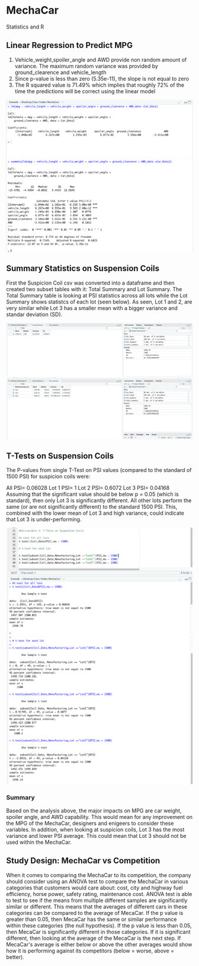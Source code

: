 # MechaCar
Statistics and R

## Linear Regression to Predict MPG
1) Vehicle_weight,spoiler_angle and AWD provide non random amount of variance. The maximum random variance was provided by ground_clearence and vehicle_length
2) Since p-value is less than zero (5.35e-11), the slope is not equal to zero
3) The R squared value is 71.49% which implies that roughly 72% of the time the predictions will be correct using the linear model


  ![multiple linear regression model](https://github.com/rtippana1/MechaCar/blob/main/multiple%20linear%20regression%20model.png)
  ![generate summary statistics](https://github.com/rtippana1/MechaCar/blob/main/generate%20summary%20statistics.png)

## Summary Statistics on Suspension Coils
First the Suspicion Coil csv was converted into a dataframe and then created two subset tables with it: Total Summary and Lot Summary. The Total Summary table is looking at PSI statistics across all lots while the Lot Summary shows statistcs of each lot (seen below). As seen, Lot 1 and 2, are very similar while Lot 3 has a smaller mean with a bigger variance and standar deviation (SD).

  ![Total Summary](https://github.com/rtippana1/MechaCar/blob/main/Total%20Summary.png)
  ![Lot Summary](https://github.com/rtippana1/MechaCar/blob/main/Lot%20Summary.png)


## T-Tests on Suspension Coils
The P-values from single T-Test on PSI values (compared to the standard of 1500 PSI) for suspicion coils were:

All PSI= 0.06028
Lot 1 PSI= 1
Lot 2 PSI= 0.6072
Lot 3 PSI= 0.04168
Assuming that the significant value should be below p = 0.05 (which is standard), then only Lot 3 is significantly different. All other lots perform the same (or are not significantly different) to the standard 1500 PSI. This, combined with the lower mean of Lot 3 and high variance, could indicate that Lot 3 is under-performing.

  ![t-test for all lots](https://github.com/rtippana1/MechaCar/blob/main/t-test%20for%20all%20lots.png)
  ![t-test for each lot](https://github.com/rtippana1/MechaCar/blob/main/t-test%20for%20each%20lot.png)

### Summary
Based on the analysis above, the major impacts on MPG are car weight, spoiler angle, and AWD capability. This would mean for any improvement on the MPG of the MechaCar, designers and enigeers to consider these variables. In addition, when looking at suspicion coils, Lot 3 has the most variance and lower PSI average. This could mean that Lot 3 should not be used within the MechaCar.


## Study Design: MechaCar vs Competition
When it comes to comparing the MechaCar to its competition, the company should consider using an ANOVA test to compare the MechaCar in various categories that customers would care about: cost, city and highway fuel efficiency, horse power, safety rating, maintenance cost. ANOVA test is able to test to see if the means from multiple different samples are significantly similar or different. This means that the averages of different cars in these categories can be compared to the average of MecaCar. If the p value is greater than 0.05, then MecaCar has the same or similar performance within these categories (the null hypothesis). If the p value is less than 0.05, then MecaCar is significantly different in those categories. If it is significant different, then looking at the average of the MecaCar is the next step. If MecaCar's average is either below or above the other averages would show how it is performing against its competitors (below = worse, above = better).
